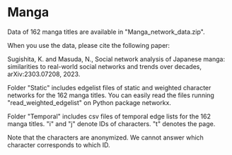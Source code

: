 # Manga

Data of 162 manga titles are available in "Manga_network_data.zip".

When you use the data, please cite the following paper:

Sugishita, K. and Masuda, N., Social network analysis of Japanese manga: similarities to real-world social networks and trends over decades, arXiv:2303.07208, 2023.

Folder "Static" includes edgelist files of static and weighted character networks for the 162 manga titles. You can easily read the files running "read_weighted_edgelist" on Python package networkx.

Folder "Temporal" includes csv files of temporal edge lists for the 162 manga titles. "i" and "j" denote IDs of characters. "t" denotes the page.

Note that the characters are anonymized. We cannot answer which character corresponds to which ID. 
